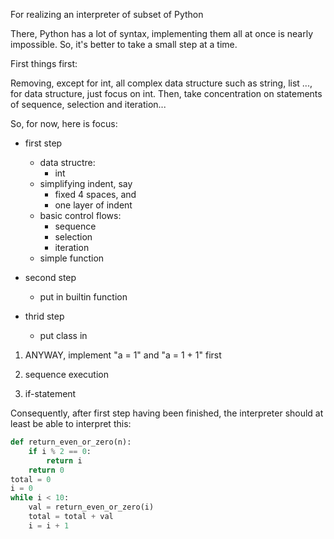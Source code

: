 For realizing an interpreter of subset of Python

There, Python has a lot of syntax, implementing them all at once is nearly impossible. So, it's better to take a small step at a time.

First things first:

Removing, except for int, all complex data structure such as string, list ..., for data structure, just focus on int. Then, take concentration on statements of sequence, selection and iteration...

So, for now, here is focus:

- first step
    - data structre:
        - int
    - simplifying indent, say
        - fixed 4 spaces, and
        - one layer of indent
    - basic control flows:
        - sequence
        - selection
        - iteration
    - simple function

- second step
    - put in builtin function

- thrid step
    - put class in


1. ANYWAY, implement "a = 1" and "a = 1 + 1" first

2. sequence execution

3. if-statement

Consequently, after first step having been finished, the interpreter should at least be able to interpret this:

~~~python
def return_even_or_zero(n):
    if i % 2 == 0:
        return i
    return 0
total = 0
i = 0
while i < 10:
    val = return_even_or_zero(i)
    total = total + val
    i = i + 1
~~~

